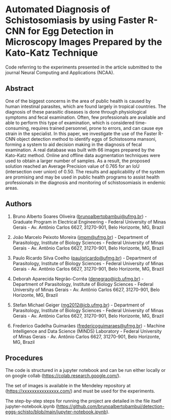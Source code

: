 # Automated Diagnosis of Schistosomiasis by using Faster R-CNN for Egg Detection in Microscopy Images Prepared by the Kato-Katz Technique

Code referring to the experiments presented in the article submitted to the journal Neural Computing and Applications (NCAA).


## Abstract

One of the biggest concerns in the area of public health is caused by human intestinal parasites, which are found largely in tropical countries. The diagnosis of these parasitic diseases is done through physiological symptoms and fecal examination. Often, few professionals are available and able to perform this type of examination, which is considered time-consuming, requires trained personnel, prone to errors, and can cause eye strain in the specialist. In this paper, we investigate the use of the Faster R-CNN object detection method to identify eggs of Schistosoma mansoni, forming a system to aid decision making in the diagnosis of fecal examination. A real database was built with 66 images prepared by the Kato-Katz method. Online and offline data augmentation techniques were used to obtain a larger number of samples. As a result, the proposed solution reached an Average Precision value of 0.765 for an IoU (intersection over union)  of 0.50. The results and applicability of the system are promising and may be used in public health programs to assist health professionals in the diagnosis and monitoring of schistosomiasis in endemic areas.


## Authors

1. Bruno Alberto Soares Oliveira (brunoalbertobambui@ufmg.br) - Graduate Program in Electrical Engineering - Federal University of Minas Gerais - Av. Antônio Carlos 6627, 31270-901, Belo Horizonte, MG, Brazil

2. João Marcelo Peixoto Moreira (jmpm@ufmg.br) - Department of Parasitology, Institute of Biology Sciences - Federal University of Minas Gerais - Av. Antônio Carlos 6627, 31270-901, Belo Horizonte, MG, Brazil



3. Paulo Ricardo Silva Coelho (pauloricardo@ufmg.br) - Department of Parasitology, Institute of Biology Sciences - Federal University of Minas Gerais - Av. Antônio Carlos 6627, 31270-901, Belo Horizonte, MG, Brazil

4. Deborah Aparecida Negrão-Corrêa (denegrao@icb.ufmg.br) - Department of Parasitology, Institute of Biology Sciences - Federal University of Minas Gerais - Av. Antônio Carlos 6627, 31270-901, Belo Horizonte, MG, Brazil

5. Stefan Michael Geiger (mg2012@icb.ufmg.br) - Department of Parasitology, Institute of Biology Sciences - Federal University of Minas Gerais - Av. Antônio Carlos 6627, 31270-901, Belo Horizonte, MG, Brazil

6. Frederico Gadelha Guimarães (fredericoguimaraes@ufmg.br) - Machine Intelligence and Data Science (MINDS) Laboratory - Federal University of Minas Gerais - Av. Antônio Carlos 6627, 31270-901, Belo Horizonte, MG, Brazil

## Procedures

The code is structured in a jupyter notebook and can be run either locally or on google collab (https://colab.research.google.com/).

The set of images is available in the Mendeley repository at (https://xxxxxxxxxxxxxxx.com/) and must be used for the experiments.

The step-by-step steps for running the project are detailed in the file itself jupyter-notebook.ipynb (https://github.com/brunoalbertobambui/detection-eggs-schisto/blob/main/jupyter-notebook.ipynb).
